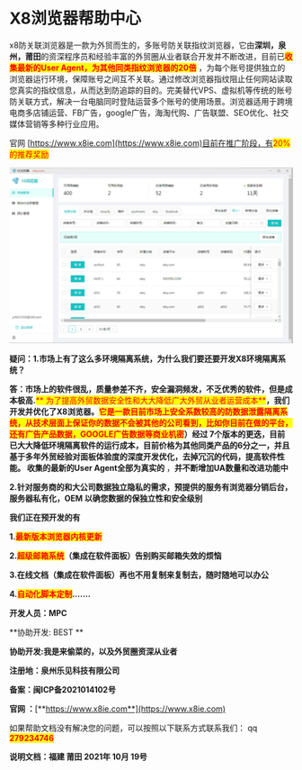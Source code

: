 # X8浏览器帮助中心

x8防关联浏览器是一款为外贸而生的，多账号防关联指纹浏览器，它由**深圳，泉州，莆田**的资深程序员和经验丰富的外贸圈从业者联合开发并不断改进，目前已<mark style="color:red;">**收集最新的User Agent，为其他同类指纹浏览器的20倍**</mark> ，为每个账号提供独立的浏览器运行环境，保障账号之间互不关联。通过修改浏览器指纹阻止任何网站读取您真实的指纹信息，从而达到防追踪的目的。完美替代VPS、虚拟机等传统的账号防关联方式，解决一台电脑同时登陆运营多个账号的使用场景。浏览器适用于跨境电商多店铺运营、FB广告，google广告，海淘代购、广告联盟、SEO优化、社交媒体营销等多种行业应用。

官网 [https://www.x8ie.com](https://www.x8ie.com)目前在推广阶段，有<mark style="color:red;">20%的推荐奖励</mark>

![](.gitbook/assets/b1.jpg)

**疑问：1.市场上有了这么多环境隔离系统，为什么我们要还要开发X8环境隔离系统？**

**答：市场上的软件很乱，质量参差不齐，安全漏洞频发，不乏优秀的软件，但是成本极高.**<mark style="color:red;">** 为了提高外贸数据安全性和大大降低广大外贸从业者运营成本**</mark>**，我们开发并优化了X8浏览器。**<mark style="color:red;">**它是一款目前市场上安全系数较高的防数据泄露隔离系统，从技术层面上保证你的数据不会被其他的公司看到，比如你目前在做的平台，还有广告产品数据，GOOGLE广告数据等商业机密**</mark>**）经过 7个版本的更迭，目前已大大降低环境隔离软件的运行成本，目前价格为其他同类产品的6分之一，并且基于多年外贸经验对面板体验度的深度开发优化，去掉冗沉的代码，提高软件性能。 收集的最新的User Agent全部为真实的** ，**并不断增加UA数量和改进功能中**&#x20;

**2.针对服务商的和大公司数据独立隐私的需求，预提供的服务有浏览器分销后台，服务器私有化，OEM 以确您数据的保独立性和安全级别**&#x20;

**我们正在预开发的有**

**1.**<mark style="color:red;">**最新版本浏览器内核更新**</mark>

**2.**<mark style="color:red;">**超级邮箱系统**</mark>**（集成在软件面板）告别购买邮箱失效的烦恼**

**3.在线文档（集成在软件面板）再也不用复制来复制去，随时随地可以办公**

**4.**<mark style="color:red;">**自动化脚本定制**</mark>**.......**&#x20;

**开发人员：MPC**

**协助开发: BEST **

**协助开发:我是来偷菜的，以及外贸圈资深从业者**

&#x20;**注册地：泉州乐见科技有限公司**

**备案：闽ICP备2021014102号**

**官网 ：**[**https://www.x8ie.com**](https://www.x8ie.com)

如果帮助文档没有解决您的问题，可以按照以下联系方式联系我们： qq <mark style="color:red;">**279234746**</mark>

**说明文档：福建 莆田  2021年 10月 19号**
